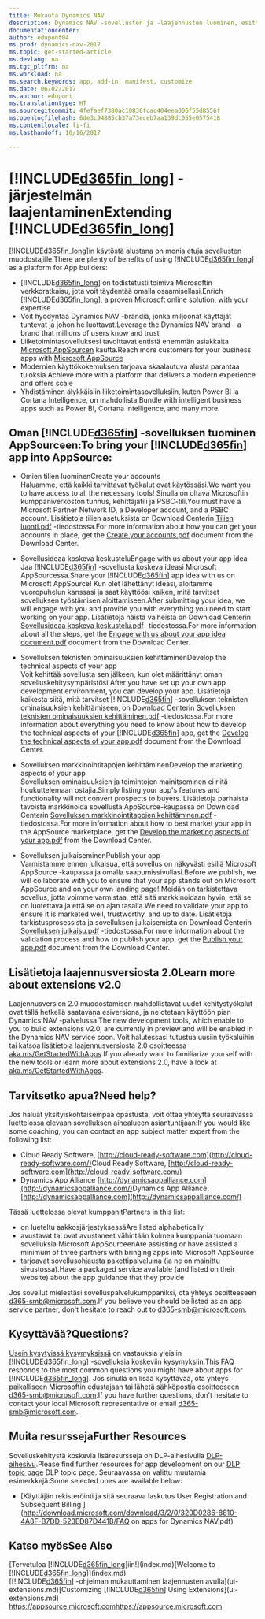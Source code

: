 ```yaml
---
title: Mukauta Dynamics NAV
description: Dynamics NAV -sovellusten ja -laajennusten luominen, esitteleminen ja markkinoiminen
documentationcenter: 
author: edupont04
ms.prod: dynamics-nav-2017
ms.topic: get-started-article
ms.devlang: na
ms.tgt_pltfrm: na
ms.workload: na
ms.search.keywords: app, add-in, manifest, customize
ms.date: 06/02/2017
ms.author: edupont
ms.translationtype: HT
ms.sourcegitcommit: 4fefaef7380ac10836fcac404eea006f55d8556f
ms.openlocfilehash: 6de3c94885cb37a73eceb7aa139dc055e0575418
ms.contentlocale: fi-fi
ms.lasthandoff: 10/16/2017

---
```

# <a name="extending-included365finlongincludesd365finlongmdmd"></a><span data-ttu-id="a84b0-103">[!INCLUDE[d365fin_long](includes/d365fin_long_md.md)] -järjestelmän laajentaminen</span><span class="sxs-lookup"><span data-stu-id="a84b0-103">Extending [!INCLUDE[d365fin_long](includes/d365fin_long_md.md)]</span></span>
<span data-ttu-id="a84b0-104">[!INCLUDE[d365fin_long](includes/d365fin_long_md.md)]in käytöstä alustana on monia etuja sovellusten muodostajille:</span><span class="sxs-lookup"><span data-stu-id="a84b0-104">There are plenty of benefits of using [!INCLUDE[d365fin_long](includes/d365fin_long_md.md)] as a platform for App builders:</span></span>

* <span data-ttu-id="a84b0-105">[!INCLUDE[d365fin_long](includes/d365fin_long_md.md)] on todistetusti toimiva Microsoftin verkkoratkaisu, jota voit täydentää omalla osaamisellasi.</span><span class="sxs-lookup"><span data-stu-id="a84b0-105">Enrich [!INCLUDE[d365fin_long](includes/d365fin_long_md.md)], a proven Microsoft online solution, with your expertise</span></span>  
* <span data-ttu-id="a84b0-106">Voit hyödyntää Dynamics NAV -brändiä, jonka miljoonat käyttäjät tuntevat ja johon he luottavat.</span><span class="sxs-lookup"><span data-stu-id="a84b0-106">Leverage the Dynamics NAV brand – a brand that millions of users know and trust</span></span>  
* <span data-ttu-id="a84b0-107">Liiketoimintasovelluksesi tavoittavat entistä enemmän asiakkaita [Microsoft AppSourcen](https://appsource.microsoft.com/) kautta.</span><span class="sxs-lookup"><span data-stu-id="a84b0-107">Reach more customers for your business apps with [Microsoft AppSource](https://appsource.microsoft.com/)</span></span>  
* <span data-ttu-id="a84b0-108">Modernien käyttökokemuksen tarjoava skaalautuva alusta parantaa tuloksia.</span><span class="sxs-lookup"><span data-stu-id="a84b0-108">Achieve more with a platform that delivers a modern experience and offers scale</span></span>  
* <span data-ttu-id="a84b0-109">Yhdistäminen älykkäisiin liiketoimintasovelluksiin, kuten Power BI ja Cortana Intelligence, on mahdollista.</span><span class="sxs-lookup"><span data-stu-id="a84b0-109">Bundle with intelligent business apps such as Power BI, Cortana Intelligence, and many more.</span></span>  

## <a name="to-bring-your-included365finincludesd365finmdmd-app-into-appsource"></a><span data-ttu-id="a84b0-110">Oman [!INCLUDE[d365fin](includes/d365fin_md.md)] -sovelluksen tuominen AppSourceen:</span><span class="sxs-lookup"><span data-stu-id="a84b0-110">To bring your [!INCLUDE[d365fin](includes/d365fin_md.md)] app into AppSource:</span></span>
+ <span data-ttu-id="a84b0-111">Omien tilien luominen</span><span class="sxs-lookup"><span data-stu-id="a84b0-111">Create your accounts</span></span>  
<span data-ttu-id="a84b0-112">Haluamme, että kaikki tarvittavat työkalut ovat käytössäsi.</span><span class="sxs-lookup"><span data-stu-id="a84b0-112">We want you to have access to all the necessary tools!</span></span> <span data-ttu-id="a84b0-113">Sinulla on oltava Microsoftin kumppaniverkoston tunnus, kehittäjätili ja PSBC-tili.</span><span class="sxs-lookup"><span data-stu-id="a84b0-113">You must have a Microsoft Partner Network ID, a Developer account, and a PSBC account.</span></span>
<span data-ttu-id="a84b0-114">Lisätietoja tilien asetuksista on Download Centerin [Tilien luonti.pdf](https://go.microsoft.com/fwlink/?linkid=841514) -tiedostossa.</span><span class="sxs-lookup"><span data-stu-id="a84b0-114">For more information about how you can get your accounts in place, get the [Create your accounts.pdf](https://go.microsoft.com/fwlink/?linkid=841514) document from the Download Center.</span></span>

+ <span data-ttu-id="a84b0-115">Sovellusideaa koskeva keskustelu</span><span class="sxs-lookup"><span data-stu-id="a84b0-115">Engage with us about your app idea</span></span>  
<span data-ttu-id="a84b0-116">Jaa [!INCLUDE[d365fin](includes/d365fin_md.md)] -sovellusta koskeva ideasi Microsoft AppSourcessa.</span><span class="sxs-lookup"><span data-stu-id="a84b0-116">Share your [!INCLUDE[d365fin](includes/d365fin_md.md)] app idea with us on Microsoft AppSource!</span></span> <span data-ttu-id="a84b0-117">Kun olet lähettänyt ideasi, aloitamme vuoropuhelun kanssasi ja saat käyttöösi kaiken, mitä tarvitset sovelluksen työstämisen aloittamiseen.</span><span class="sxs-lookup"><span data-stu-id="a84b0-117">After submitting your idea, we will engage with you and provide you with everything you need to start working on your app.</span></span>
<span data-ttu-id="a84b0-118">Lisätietoja näistä vaiheista on Download Centerin [Sovellusideaa koskeva keskustelu.pdf](https://go.microsoft.com/fwlink/?linkid=841515) -tiedostossa.</span><span class="sxs-lookup"><span data-stu-id="a84b0-118">For more information about all the steps, get the [Engage with us about your app idea document.pdf](https://go.microsoft.com/fwlink/?linkid=841515) document from the Download Center.</span></span>

+ <span data-ttu-id="a84b0-119">Sovelluksen teknisten ominaisuuksien kehittäminen</span><span class="sxs-lookup"><span data-stu-id="a84b0-119">Develop the technical aspects of your app</span></span>    
<span data-ttu-id="a84b0-120">Voit kehittää sovellusta sen jälkeen, kun olet määrittänyt oman sovelluskehitysympäristösi.</span><span class="sxs-lookup"><span data-stu-id="a84b0-120">After you have set up your own app development environment, you can develop your app.</span></span>
<span data-ttu-id="a84b0-121">Lisätietoja kaikesta siitä, mitä tarvitset [!INCLUDE[d365fin](includes/d365fin_md.md)] -sovelluksen teknisten ominaisuuksien kehittämiseen, on Download Centerin [Sovelluksen teknisten ominaisuuksien kehittäminen.pdf](https://go.microsoft.com/fwlink/?linkid=841516) -tiedostossa.</span><span class="sxs-lookup"><span data-stu-id="a84b0-121">For more information about everything you need to know about how to develop the technical aspects of your [!INCLUDE[d365fin](includes/d365fin_md.md)] app, get the [Develop the technical aspects of your app.pdf](https://go.microsoft.com/fwlink/?linkid=841516) document from the Download Center.</span></span>

+ <span data-ttu-id="a84b0-122">Sovelluksen markkinointitapojen kehittäminen</span><span class="sxs-lookup"><span data-stu-id="a84b0-122">Develop the marketing aspects of your app</span></span>  
<span data-ttu-id="a84b0-123">Sovelluksen ominaisuuksien ja toimintojen mainitseminen ei riitä houkuttelemaan ostajia.</span><span class="sxs-lookup"><span data-stu-id="a84b0-123">Simply listing your app's features and functionality will not convert prospects to buyers.</span></span> <span data-ttu-id="a84b0-124">Lisätietoja parhaista tavoista markkinoida sovellusta AppSource-kaupassa on Download Centerin [Sovelluksen markkinointitapojen kehittäminen.pdf](https://go.microsoft.com/fwlink/?linkid=841518) -tiedostossa.</span><span class="sxs-lookup"><span data-stu-id="a84b0-124">For more information about how to best market your app in the AppSource marketplace, get the [Develop the marketing aspects of your app.pdf](https://go.microsoft.com/fwlink/?linkid=841518) from the Download Center.</span></span>

+ <span data-ttu-id="a84b0-125">Sovelluksen julkaiseminen</span><span class="sxs-lookup"><span data-stu-id="a84b0-125">Publish your app</span></span>  
<span data-ttu-id="a84b0-126">Varmistamme ennen julkaisua, että sovellus on näkyvästi esillä Microsoft AppSource -kaupassa ja omalla saapumissivullasi.</span><span class="sxs-lookup"><span data-stu-id="a84b0-126">Before we publish, we will collaborate with you to ensure that your app stands out on Microsoft AppSource and on your own landing page!</span></span> <span data-ttu-id="a84b0-127">Meidän on tarkistettava sovellus, jotta voimme varmistaa, että sitä markkinoidaan hyvin, että se on luotettava ja että se on ajan tasalla.</span><span class="sxs-lookup"><span data-stu-id="a84b0-127">We need to validate your app to ensure it is marketed well, trustworthy, and up to date.</span></span>
<span data-ttu-id="a84b0-128">Lisätietoja tarkistusprosessista ja sovelluksen julkaisemista on Download Centerin [Sovelluksen julkaisu.pdf](https://go.microsoft.com/fwlink/?linkid=841517) -tiedostossa.</span><span class="sxs-lookup"><span data-stu-id="a84b0-128">For more information about the validation process and how to publish your app, get the [Publish your app.pdf](https://go.microsoft.com/fwlink/?linkid=841517) document from the Download Center.</span></span>

## <a name="learn-more-about-extensions-v20"></a><span data-ttu-id="a84b0-129">Lisätietoja laajennusversiosta 2.0</span><span class="sxs-lookup"><span data-stu-id="a84b0-129">Learn more about extensions v2.0</span></span>
<span data-ttu-id="a84b0-130">Laajennusversion 2.0 muodostamisen mahdollistavat uudet kehitystyökalut ovat tällä hetkellä saatavana esiversiona, ja ne otetaan käyttöön pian Dynamics NAV -palvelussa.</span><span class="sxs-lookup"><span data-stu-id="a84b0-130">The new development tools, which enable to you to build extensions v2.0, are currently in preview and will be enabled in the Dynamics NAV service soon.</span></span> <span data-ttu-id="a84b0-131">Voit halutessasi tutustua uusiin työkaluihin tai katsoa lisätietoja laajennusversiosta 2.0 osoitteessa [aka.ms/GetStartedWithApps](http://aka.ms/GetStartedWithApps).</span><span class="sxs-lookup"><span data-stu-id="a84b0-131">If you already want to familiarize yourself with the new tools or learn more about extensions 2.0, have a look at [aka.ms/GetStartedWithApps](http://aka.ms/GetStartedWithApps).</span></span>  

## <a name="need-help"></a><span data-ttu-id="a84b0-132">Tarvitsetko apua?</span><span class="sxs-lookup"><span data-stu-id="a84b0-132">Need help?</span></span>
<span data-ttu-id="a84b0-133">Jos haluat yksityiskohtaisempaa opastusta, voit ottaa yhteyttä seuraavassa luettelossa olevaan sovelluksen aihealueen asiantuntijaan:</span><span class="sxs-lookup"><span data-stu-id="a84b0-133">If you would like some coaching, you can contact an app subject matter expert from the following list:</span></span>

* <span data-ttu-id="a84b0-134">Cloud Ready Software, [http://cloud-ready-software.com](http://cloud-ready-software.com/)</span><span class="sxs-lookup"><span data-stu-id="a84b0-134">Cloud Ready Software, [http://cloud-ready-software.com](http://cloud-ready-software.com/)</span></span>  
* <span data-ttu-id="a84b0-135">Dynamics App Alliance [http://dynamicsappalliance.com](http://dynamicsappalliance.com/)</span><span class="sxs-lookup"><span data-stu-id="a84b0-135">Dynamics App Alliance, [http://dynamicsappalliance.com](http://dynamicsappalliance.com/)</span></span>

<span data-ttu-id="a84b0-136">Tässä luettelossa olevat kumppanit</span><span class="sxs-lookup"><span data-stu-id="a84b0-136">Partners in this list:</span></span>

* <span data-ttu-id="a84b0-137">on lueteltu aakkosjärjestyksessä</span><span class="sxs-lookup"><span data-stu-id="a84b0-137">Are listed alphabetically</span></span>  
* <span data-ttu-id="a84b0-138">avustavat tai ovat avustaneet vähintään kolmea kumppania tuomaan sovelluksia Microsoft AppSourceen</span><span class="sxs-lookup"><span data-stu-id="a84b0-138">Are assisting or have assisted a minimum of three partners with bringing apps into Microsoft AppSource</span></span>  
* <span data-ttu-id="a84b0-139">tarjoavat sovellusohjausta pakettipalveluina (ja ne on mainittu sivustossa).</span><span class="sxs-lookup"><span data-stu-id="a84b0-139">Have a packaged service available (and listed on their website) about the app guidance that they provide</span></span>  

<span data-ttu-id="a84b0-140">Jos sovellut mielestäsi sovelluspalvelukumppaniksi, ota yhteys osoitteeseen [d365-smb@microsoft.com](mailto:d365-smb@microsoft.com).</span><span class="sxs-lookup"><span data-stu-id="a84b0-140">If you believe you should be listed as an app service partner, don't hesitate to reach out to [d365-smb@microsoft.com](mailto:d365-smb@microsoft.com).</span></span>

## <a name="questions"></a><span data-ttu-id="a84b0-141">Kysyttävää?</span><span class="sxs-lookup"><span data-stu-id="a84b0-141">Questions?</span></span>
<span data-ttu-id="a84b0-142">[Usein kysytyissä kysymyksissä](https://go.microsoft.com/fwlink/?linkid=841520) on vastauksia yleisiin [!INCLUDE[d365fin_long](includes/d365fin_long_md.md)] -sovelluksia koskeviin kysymyksiin.</span><span class="sxs-lookup"><span data-stu-id="a84b0-142">This [FAQ](https://go.microsoft.com/fwlink/?linkid=841520) responds to the most common questions you might have about apps for [!INCLUDE[d365fin_long](includes/d365fin_long_md.md)].</span></span> <span data-ttu-id="a84b0-143">Jos sinulla on lisää kysyttävää, ota yhteys paikalliseen Microsoftin edustajaan tai lähetä sähköpostia osoitteeseen [d365-smb@microsoft.com](mailto:d365-smb@microsoft.com).</span><span class="sxs-lookup"><span data-stu-id="a84b0-143">If you have further questions, don't hesitate to contact your local Microsoft representative or email [d365-smb@microsoft.com](mailto:d365-smb@microsoft.com).</span></span>

## <a name="further-resources"></a><span data-ttu-id="a84b0-144">Muita resursseja</span><span class="sxs-lookup"><span data-stu-id="a84b0-144">Further Resources</span></span>
<span data-ttu-id="a84b0-145">Sovelluskehitystä koskevia lisäresursseja on DLP-aihesivulla [DLP-aihesivu](https://mbspartner.microsoft.com/BFI/Topic/76).</span><span class="sxs-lookup"><span data-stu-id="a84b0-145">Please find further resources for app development on our [DLP topic page](https://mbspartner.microsoft.com/BFI/Topic/76) DLP topic page.</span></span> <span data-ttu-id="a84b0-146">Seuraavassa on valittu muutamia esimerkkejä:</span><span class="sxs-lookup"><span data-stu-id="a84b0-146">Some selected ones are available below:</span></span>
-   [<span data-ttu-id="a84b0-147">Käyttäjän rekisteröinti ja sitä seuraava laskutus </span><span class="sxs-lookup"><span data-stu-id="a84b0-147">User Registration and Subsequent Billing </span></span>](http://download.microsoft.com/download/3/2/0/320D0286-8810-4A8F-B7DD-523ED87D441B/FAQ on apps for Dynamics NAV.pdf)



## <a name="see-also"></a><span data-ttu-id="a84b0-148">Katso myös</span><span class="sxs-lookup"><span data-stu-id="a84b0-148">See Also</span></span>
<span data-ttu-id="a84b0-149">[Tervetuloa [!INCLUDE[d365fin_long](includes/d365fin_long_md.md)]iin!](index.md)</span><span class="sxs-lookup"><span data-stu-id="a84b0-149">[Welcome to [!INCLUDE[d365fin_long](includes/d365fin_long_md.md)]](index.md)</span></span>  
<span data-ttu-id="a84b0-150">[[!INCLUDE[d365fin](includes/d365fin_md.md)] -ohjelman mukauttaminen laajennusten avulla](ui-extensions.md)</span><span class="sxs-lookup"><span data-stu-id="a84b0-150">[Customizing [!INCLUDE[d365fin](includes/d365fin_md.md)] Using Extensions](ui-extensions.md)</span></span>  
[<span data-ttu-id="a84b0-151">https://appsource.microsoft.com</span><span class="sxs-lookup"><span data-stu-id="a84b0-151">https://appsource.microsoft.com</span></span>](https://appsource.microsoft.com/en-us/marketplace/apps?product=dynamics-365-for-financials&page=1)

